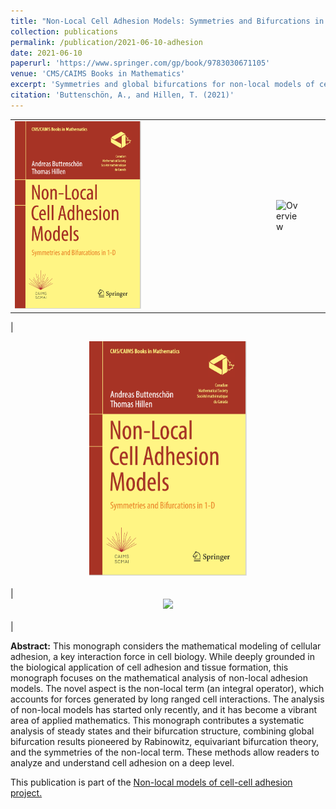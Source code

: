 ```yaml
---
title: "Non-Local Cell Adhesion Models: Symmetries and Bifurcations in 1-D"
collection: publications
permalink: /publication/2021-06-10-adhesion
date: 2021-06-10
paperurl: 'https://www.springer.com/gp/book/9783030671105'
venue: 'CMS/CAIMS Books in Mathematics'
excerpt: 'Symmetries and global bifurcations for non-local models of cell adhesion.'
citation: 'Buttenschön, A., and Hillen, T. (2021)'
---
```


<table><tr>
<td> <img src="/images/Buttenschoen-cover.png" alt="Cover" style="max-width: 50%; height: auto;"/> </td>
<td> <img src="/images/adhesion_overview.png" alt="Overview" style="width: 50%; height: auto;"/> </td>
</tr></table>

| <center><style> img { max-width: 50%; height: auto; } </style><img src='/images/Buttenschoen-cover.png'></center><br/> | <center><style> img { max-width: 50%; height: auto; } </style><img src='/images/adhesion_overview.png'></center><br/> |

**Abstract:**
This monograph considers the mathematical modeling of cellular adhesion, a key interaction force in
cell biology. While deeply grounded in the biological application of cell adhesion and tissue
formation, this monograph focuses on the mathematical analysis of non-local adhesion models. The
novel aspect is the non-local term (an integral operator), which accounts for forces generated by
long ranged cell interactions. The analysis of non-local models has started only recently, and it
has become a vibrant area of applied mathematics. This monograph contributes a systematic analysis
of steady states and their bifurcation structure, combining global bifurcation results pioneered by
Rabinowitz, equivariant bifurcation theory, and the symmetries of the non-local term. These methods
allow readers to analyze and understand cell adhesion on a deep level.

This publication is part of the [Non-local models of cell-cell adhesion project.](/portfolio/2018-01-01-adhesion)
